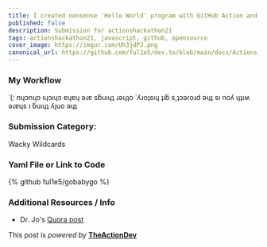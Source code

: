 ```yaml
---
title: I created nonsense 'Hello World' program with GitHub Action and JavaScript. (which failed)
published: false
description: Submission for actionshackathon21
tags: actionshackathon21, javascript, github, opensource
cover_image: https://imgur.com/Uh3jdPJ.png
canonical_url: https://github.com/ful1e5/dev.to/blob/main/docs/Actions_Hackathon_21.md
---
```


### My Workflow

˙(: nɥɔnɥɔ ıɥɔıɥɔ ɐɥɐɥ ǝɹɐ sƃuıɥʇ ɹǝɥʇo ˙ʎɹoʇsıɥ ʇıƃ s,ʇɔǝɾoɹd ǝɥʇ sı noʎ ɥʇıʍ ǝɹɐɥs ı ƃuıɥʇ ʎןuo ǝɥʇ

### Submission Category:

Wacky Wildcards

### Yaml File or Link to Code

{% github ful1e5/gobabygo %}

### Additional Resources / Info

- Dr. Jo's [Quora post](https://www.quora.com/Which-programming-language-has-the-longest-Hello-World-code/answer/Dr-Jo-6?ch=10&oid=254205207&share=4dd4e761&target_type=answer)

This post is _powered by_ **[TheActionDev](https://github.com/ful1e5/TheActionDev)**
